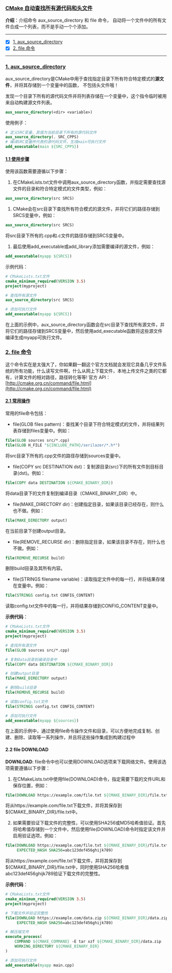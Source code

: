 ### [CMake 自动查找所有源代码和头文件](#)

 **介绍**：介绍命令 aux_source_directory 和 file 命令， 自动将一个文件中的所有文件合成一个列表，而不是手动一个个添加。

-----

- [x] [1. aux_source_directory ](#1-aux_source_directory )
- [x] [2. file 命令](#2-file-命令)

-----

### [1. aux_source_directory ](#)

aux_source_directory是CMake中用于查找指定目录下所有符合特定模式的**源文件**，并将其存储到一个变量中的函数， 不包括头文件哦！

发现一个目录下所有的源代码文件并将列表存储在一个变量中，这个指令临时被用来自动构建源文件列表。

```cmake
aux_source_directory(<dir> <variable>)
```

使用例子：

```cmake
# 定义SRC变量，其值为当前目录下所有的源代码文件
aux_source_directory(. SRC_CPPS)
# 编译SRC变量所代表的源代码文件，生成main可执行文件
add_executable(main ${SRC_CPPS})
```



#### [1.1 使用步骤](#)

使用该函数需要遵循以下步骤：

1. 在CMakeLists.txt文件中调用aux_source_directory函数，并指定需要查找源文件的目录和符合特定模式的文件类型，例如：

```cmake
aux_source_directory(src SRCS)
```

1. CMake会在src目录下查找所有符合模式的源文件，并将它们的路径存储到SRCS变量中，例如：

```cmake
aux_source_directory(src SRCS)
```

将src目录下所有的.cpp和.c文件的路径存储到SRCS变量中。

1. 最后使用add_executable或add_library添加需要编译的源文件，例如：

```cmake
add_executable(myapp ${SRCS})
```

示例代码：

```cmake
# CMakeLists.txt文件
cmake_minimum_required(VERSION 3.5)
project(myproject)

# 查找所有源文件
aux_source_directory(src SRCS)

# 添加可执行文件
add_executable(myapp ${SRCS})
```

在上面的示例中，aux_source_directory函数会在src目录下查找所有源文件，并将它们的路径存储到SRCS变量中，然后使用add_executable函数将这些源文件编译生成myapp可执行文件。

##### 

### [2. file 命令](#) 

这个命令实在是太强大了，你如果翻一翻这个官方文档就会发现它具备几乎文件系统的所有功能，什么读写文件啊，什么从网上下载文件，本地上传文件之类的它都有，计算文件的相对路径，路径转化等等!    官方 API： [http://cmake.org.cn/command/file.html](http://cmake.org.cn/command/file.html)



#### [2.1 常用操作](#)

常用的file命令包括：

* file(GLOB files pattern)：查找某个目录下符合特定模式的文件，并将结果列表存储到files变量中。例如：
```cmake
file(GLOB sources src/*.cpp)
file(GLOB H_FILE "${INCLUDE_PATH}/serilazer/*.h*") 
```
将src目录下所有的.cpp文件的路径存储到sources变量中。

* file(COPY src DESTINATION dst)：复制源目录(src)下的所有文件到目标目录(dst)。例如：

```cmake
file(COPY data DESTINATION ${CMAKE_BINARY_DIR})
```
将data目录下的文件复制到编译目录（CMAKE_BINARY_DIR）中。

* file(MAKE_DIRECTORY dir)：创建指定目录，如果该目录已经存在，则什么也不做。例如：

```cmake
file(MAKE_DIRECTORY output)
```
在当前目录下创建output目录。

* file(REMOVE_RECURSE dir)：删除指定目录，如果该目录不存在，则什么也不做。例如：

```cmake
file(REMOVE_RECURSE build)
```
删除build目录及其所有内容。

* file(STRINGS filename variable)：读取指定文件中的每一行，并将结果存储在变量中。例如：

```cmake
file(STRINGS config.txt CONFIG_CONTENT)
```
读取config.txt文件中的每一行，并将结果存储到CONFIG_CONTENT变量中。



**示例代码**：

```cmake
# CMakeLists.txt文件
cmake_minimum_required(VERSION 3.5)
project(myproject)

# 查找所有源文件
file(GLOB sources src/*.cpp)

# 复制data目录到编译目录中
file(COPY data DESTINATION ${CMAKE_BINARY_DIR})

# 创建output目录
file(MAKE_DIRECTORY output)

# 删除build目录
file(REMOVE_RECURSE build)

# 读取config.txt文件
file(STRINGS config.txt CONFIG_CONTENT)

# 添加可执行文件
add_executable(myapp ${sources})
```

在上面的示例中，通过使用file命令操作文件和目录，可以方便地完成复制、创建、删除、读取等一系列操作，并且将这些操作集成到构建过程中



#### 2.2 file  DOWNLOAD

**DOWNLOAD**: file命令中也可以使用DOWNLOAD选项来下载网络文件。使用该选项需要遵循以下步骤：

1. 在CMakeLists.txt中使用file(DOWNLOAD)命令，指定需要下载的文件URL和保存位置，例如：

```cmake
file(DOWNLOAD https://example.com/file.txt ${CMAKE_BINARY_DIR}/file.txt)
```

将从https://example.com/file.txt下载文件，并将其保存到${CMAKE_BINARY_DIR}/file.txt中。

2. 如果需要验证下载文件的完整性，可以使用SHA256或MD5哈希值验证。首先将哈希值存储到一个文件中，然后使用file(DOWNLOAD)命令时指定该文件并启用验证选项，例如：

```cmake
file(DOWNLOAD https://example.com/file.txt ${CMAKE_BINARY_DIR}/file.txt
     EXPECTED_HASH SHA256=abc123def456ghijk789)
```

将从https://example.com/file.txt下载文件，并将其保存到${CMAKE_BINARY_DIR}/file.txt中，同时使用SHA256哈希值abc123def456ghijk789验证下载文件的完整性。

**示例代码**：

```cmake
# CMakeLists.txt文件
cmake_minimum_required(VERSION 3.5)
project(myproject)

# 下载文件并验证完整性
file(DOWNLOAD https://example.com/data.zip ${CMAKE_BINARY_DIR}/data.zip
     EXPECTED_HASH SHA256=abc123def456ghijk789)

# 解压缩文件
execute_process(
    COMMAND ${CMAKE_COMMAND} -E tar xzf ${CMAKE_BINARY_DIR}/data.zip
    WORKING_DIRECTORY ${CMAKE_BINARY_DIR}
)

# 添加可执行文件
add_executable(myapp main.cpp)
```